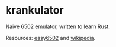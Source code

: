 # krankulator

Naive 6502 emulator, written to learn Rust.

Resources: [easy6502](http://skilldrick.github.io/easy6502) and [wikipedia](https://en.wikipedia.org/wiki/MOS_Technology_6502).

